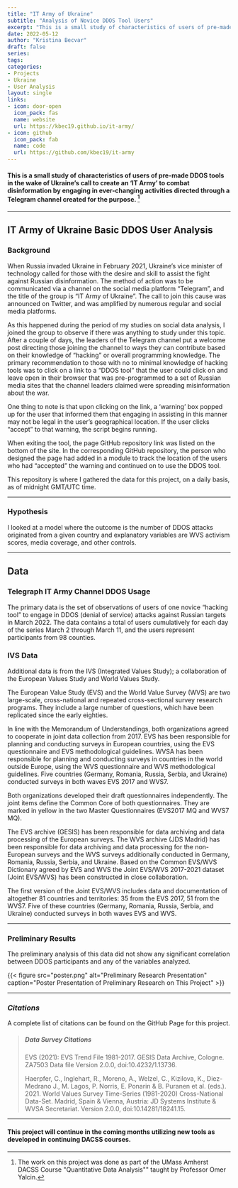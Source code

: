 ```yaml
---
title: "IT Army of Ukraine"
subtitle: "Analysis of Novice DDOS Tool Users"
excerpt: "This is a small study of characteristics of users of pre-made DDOS tools in the wake of Ukraine’s call to create an ‘IT Army’ to combat disinformation by engaging in ever-changing activities directed through a Telegram channel created for the purpose."
date: 2022-05-12
author: "Kristina Becvar"
draft: false
series:
tags:
categories:
- Projects
- Ukraine
- User Analysis
layout: single
links:
- icon: door-open
  icon_pack: fas
  name: website
  url: https://kbec19.github.io/it-army/
- icon: github
  icon_pack: fab
  name: code
  url: https://github.com/kbec19/it-army
---
```


#### This is a small study of characteristics of users of pre-made DDOS tools in the wake of Ukraine’s call to create an ‘IT Army’ to combat disinformation by engaging in ever-changing activities directed through a Telegram channel created for the purpose. [^1]

---

## IT Army of Ukraine Basic DDOS User Analysis

### Background

When Russia invaded Ukraine in February 2021, Ukraine’s vice minister of technology called for those with the desire and skill to assist the fight against Russian disinformation. The method of action was to be communicated via a channel on the social media platform “Telegram”, and the title of the group is “IT Army of Ukraine”. The call to join this cause was announced on Twitter, and was amplified by numerous regular and social media platforms.

As this happened during the period of my studies on social data analysis, I joined the group to observe if there was anything to study under this topic. After a couple of days, the leaders of the Telegram channel put a welcome post directing those joining the channel to ways they can contribute based on their knowledge of “hacking” or overall programming knowledge. The primary recommendation to those with no to minimal knowledge of hacking tools was to click on a link to a “DDOS tool” that the user could click on and leave open in their browser that was pre-programmed to a set of Russian media sites that the channel leaders claimed were spreading misinformation about the war.

One thing to note is that upon clicking on the link, a ‘warning’ box popped up for the user that informed them that engaging in assisting in this manner may not be legal in the user’s geographical location. If the user clicks “accept” to that warning, the script begins running.

When exiting the tool, the page GitHub repository link was listed on the bottom of the site. In the corresponding GitHub repository, the person who designed the page had added in a module to track the location of the users who had “accepted” the warning and continued on to use the DDOS tool.

This repository is where I gathered the data for this project, on a daily basis, as of midnight GMT/UTC time.

---

### Hypothesis

I looked at a model where the outcome is the number of DDOS attacks originated from a given country and explanatory variables are WVS activism scores, media coverage, and other controls.

---

## Data

### Telegraph IT Army Channel DDOS Usage

The primary data is the set of observations of users of one novice “hacking tool” to engage in DDOS (denial of service) attacks against Russian targets in March 2022. The data contains a total of users cumulatively for each day of the series March 2 through March 11, and the users represent participants from 98 counties.

### IVS Data

Additional data is from the IVS (Integrated Values Study); a collaboration of the European Values Study and World Values Study.

The European Value Study (EVS) and the World Value Survey (WVS) are two large-scale, cross-national and repeated cross-sectional survey research programs. They include a large number of questions, which have been replicated since the early eighties.

In line with the Memorandum of Understandings, both organizations agreed to cooperate in joint data collection from 2017. EVS has been responsible for planning and conducting surveys in European countries, using the EVS questionnaire and EVS methodological guidelines. WVSA has been responsible for planning and conducting surveys in countries in the world outside Europe, using the WVS questionnaire and WVS methodological guidelines. Five countries (Germany, Romania, Russia, Serbia, and Ukraine) conducted surveys in both waves EVS 2017 and WVS7.

Both organizations developed their draft questionnaires independently. The joint items define the Common Core of both questionnaires. They are marked in yellow in the two Master Questionnaires (EVS2017 MQ and WVS7 MQ).

The EVS archive (GESIS) has been responsible for data archiving and data processing of the European surveys. The WVS archive (JDS Madrid) has been responsible for data archiving and data processing for the non-European surveys and the WVS surveys additionally conducted in Germany, Romania, Russia, Serbia, and Ukraine. Based on the Common EVS/WVS Dictionary agreed by EVS and WVS the Joint EVS/WVS 2017-2021 dataset (Joint EVS/WVS) has been constructed in close collaboration.

The first version of the Joint EVS/WVS includes data and documentation of altogether 81 countries and territories: 35 from the EVS 2017, 51 from the WVS7. Five of these countries (Germany, Romania, Russia, Serbia, and Ukraine) conducted surveys in both waves EVS and WVS.

---

### Preliminary Results

The preliminary analysis of this data did not show any significant correlation between DDOS participants and any of the variables analyzed.

{{< figure src="poster.png" alt="Preliminary Research Presentation" caption="Poster Presentation of Preliminary Research on This Project" >}}

---

### <dfn title="A complete list of citations can be found on the GitHub Page for this project.">Citations</dfn>

A complete list of citations can be found on the GitHub Page for this project.

> ##### Data Survey Citations
>
> EVS (2021): EVS Trend File 1981-2017. GESIS Data Archive, Cologne. ZA7503 Data file Version 2.0.0, doi:10.4232/1.13736.
> 
> Haerpfer, C., Inglehart, R., Moreno, A., Welzel, C., Kizilova, K., Diez-Medrano J., M. Lagos, P. Norris, E. Ponarin & B. Puranen et al. (eds.). 2021. World Values Survey Time-Series (1981-2020) Cross-National Data-Set. Madrid, Spain & Vienna, Austria: JD Systems Institute & WVSA Secretariat. Version 2.0.0, doi:10.14281/18241.15.

---

#### This project will continue in the coming months utilizing new tools as developed in continuing DACSS courses.

[^1]: The work on this project was done as part of the UMass Amherst DACSS Course "Quantitative Data Analysis"" taught by Professor Omer Yalcin.